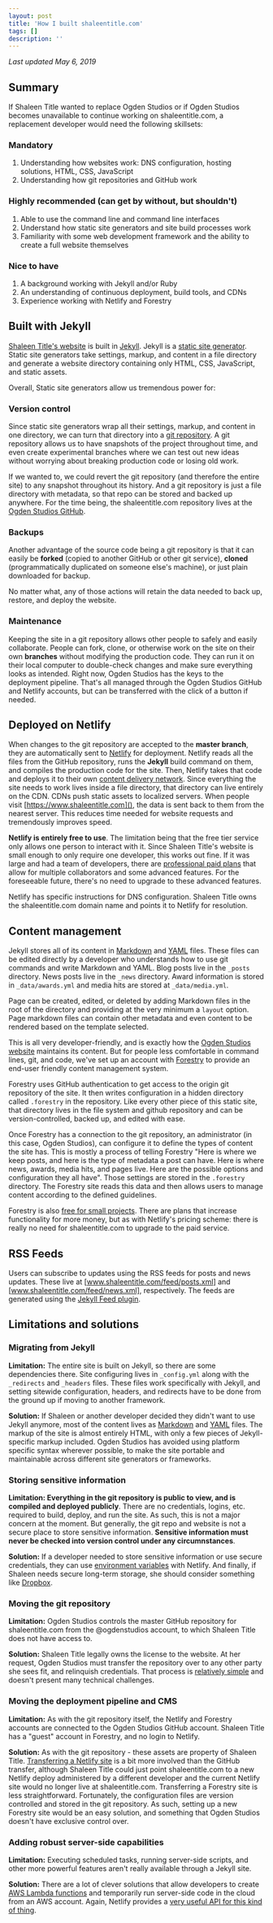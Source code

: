 ```yaml
---
layout: post
title: 'How I built shaleentitle.com'
tags: []
description: ''
---
```

*Last updated May 6, 2019*

## Summary 

If Shaleen Title wanted to replace Ogden Studios or if Ogden Studios becomes unavailable to continue working on shaleentitle.com, a replacement developer would need the following skillsets: 

### Mandatory 

1. Understanding how websites work: DNS configuration, hosting solutions, HTML, CSS, JavaScript
2. Understanding how git repositories and GitHub work 

### Highly recommended (can get by without, but shouldn't)

1. Able to use the command line and command line interfaces
2. Understand how static site generators and site build processes work 
3. Familiarity with some web development framework and the ability to create a full website themselves 

### Nice to have

1. A background working with Jekyll and/or Ruby 
2. An understanding of continuous deployment, build tools, and CDNs 
3. Experience working with Netlify and Forestry

## Built with Jekyll 
[Shaleen Title's website](https://www.shaleentitle.com/) is built in [Jekyll](https://jekyllrb.com). Jekyll is a [static site generator](https://www.staticgen.com/). Static site generators take settings, markup, and content in a file directory and generate a website directory containing only HTML, CSS, JavaScript, and static assets. 

Overall, Static site generators allow us tremendous power for: 

### Version control 

Since static site generators wrap all their settings, markup, and content in one directory, we can turn that directory into a [git repository](https://git-scm.com/book/en/v2/Getting-Started-What-is-Git%3F). A git repository allows us to have snapshots of the project throughout time, and even create experimental branches where we can test out new ideas without worrying about breaking production code or losing old work. 

If we wanted to, we could revert the git repository (and therefore the entire site) to any snapshot throughout its history. And a git repository is just a file directory with metadata, so that repo can be stored and backed up anywhere. For the time being, the shaleentitle.com repository lives at the [Ogden Studios GitHub](https://github.com/ogdenstudios/shaleen-title). 

### Backups 

Another advantage of the source code being a git repository is that it can easily be **forked** (copied to another GitHub or other git service), **cloned** (programmatically duplicated on someone else's machine), or just plain downloaded for backup. 

No matter what, any of those actions will retain the data needed to back up, restore, and deploy the website. 

### Maintenance

Keeping the site in a git repository allows other people to safely and easily collaborate. People can fork, clone, or otherwise work on the site on their own **branches** without modifying the production code. They can run it on their local computer to double-check changes and make sure everything looks as intended. Right now, Ogden Studios has the keys to the deployment pipeline. That's all managed through the Ogden Studios GitHub and Netlify accounts, but can be transferred with the click of a button if needed.

## Deployed on Netlify 

When changes to the git repository are accepted to the **master branch**, they are automatically sent to [Netlify](https://www.netlify.com/) for deployment. Netlify reads all the files from the GitHub repository, runs the **Jekyll** build command on them, and compiles the production code for the site. Then, Netlify takes that code and deploys it to their own [content delivery network](https://en.wikipedia.org/wiki/Content_delivery_network). Since everything the site needs to work lives inside a file directory, that directory can live entirely on the CDN. CDNs push static assets to localized servers. When people visit [https://www.shaleentitle.com](), the data is sent back to them from the nearest server. This reduces time needed for website requests and tremendously improves speed. 

**Netlify is entirely free to use**. The limitation being that the free tier service only allows one person to interact with it. Since Shaleen Title's website is small enough to only require one developer, this works out fine. If it was large and had a team of developers, there are [professional paid plans](https://www.netlify.com/pricing/) that allow for multiple collaborators and some advanced features. For the foreseeable future, there's no need to upgrade to these advanced features. 

Netlify has specific instructions for DNS configuration. Shaleen Title owns the shaleentitle.com domain name and points it to Netlify for resolution.

## Content management

Jekyll stores all of its content in [Markdown](https://en.wikipedia.org/wiki/Markdown) and [YAML](https://en.wikipedia.org/wiki/YAML) files. These files can be edited directly by a developer who understands how to use git commands and write Markdown and YAML. Blog posts live in the `_posts` directory. News posts live in the `_news` directory. Award information is stored in `_data/awards.yml` and media hits are stored at `_data/media.yml`. 

Page can be created, edited, or deleted by adding Markdown files in the root of the directory and providing at the very minimum a `layout` option. Page markdown files can contain other metadata and even content to be rendered based on the template selected. 

This is all very developer-friendly, and is exactly how the [Ogden Studios website](https://ogdenstudios.xyz) maintains its content. But for people less comfortable in command lines, git, and code, we've set up an account with [Forestry](https://forestry.io/) to provide an end-user friendly content management system. 

Forestry uses GitHub authentication to get access to the origin git repository of the site. It then writes configuration in a hidden directory called `.forestry` in the repository. Like every other piece of this static site, that directory lives in the file system and github repository and can be version-controlled, backed up, and edited with ease. 

Once Forestry has a connection to the git repository, an administrator (in this case, Ogden Studios), can configure it to define the types of content the site has. This is mostly a process of telling Forestry "Here is where we keep posts, and here is the type of metadata a post can have. Here is where news, awards, media hits, and pages live. Here are the possible options and configuration they all have". Those settings are stored in the `.forestry` directory. The Forestry site reads this data and then allows users to manage content according to the defined guidelines. 

Forestry is also [free for small projects](https://forestry.io/pricing/). There are plans that increase functionality for more money, but as with Netlify's pricing scheme: there is really no need for shaleentitle.com to upgrade to the paid service. 

## RSS Feeds 

Users can subscribe to updates using the RSS feeds for posts and news updates. These live at [www.shaleentitle.com/feed/posts.xml] and [www.shaleentitle.com/feed/news.xml], respectively. The feeds are generated using the [Jekyll Feed plugin](https://github.com/jekyll/jekyll-feed). 

## Limitations and solutions 

### Migrating from Jekyll 

**Limitation:** The entire site is built on Jekyll, so there are some dependencies there. Site configuring lives in `_config.yml` along with the `_redirects` and `_headers` files. These files work specifically with Jekyll, and setting sitewide configuration, headers, and redirects have to be done from the ground up if moving to another framework. 

**Solution:** If Shaleen or another developer decided they didn't want to use Jekyll anymore, most of the content lives as [Markdown](https://en.wikipedia.org/wiki/Markdown) and [YAML](https://en.wikipedia.org/wiki/YAML) files. The markup of the site is almost entirely HTML, with only a few pieces of Jekyll-specific markup included. Ogden Studios has avoided using platform specific syntax wherever possible, to make the site portable and maintainable across different site generators or frameworks. 

### Storing sensitive information 

**Limitation: Everything in the git repository is public to view, and is compiled and deployed publicly**. There are no credentials, logins, etc. required to build, deploy, and run the site. As such, this is not a major concern at the moment. But generally, the git repo and website is not a secure place to store sensitive information. **Sensitive information must never be checked into version control under any circumnstances**. 

**Solution:** If a developer needed to store sensitive information or use secure credentials, they can use [environment variables](https://www.netlify.com/docs/continuous-deployment/#environment-variables) with Netlify.  And finally, if Shaleen needs secure long-term storage, she should consider something like [Dropbox](https://www.dropbox.com).  

### Moving the git repository 

**Limitation:** Ogden Studios controls the master GitHub repository for shaleentitle.com from the @ogdenstudios account, to which Shaleen Title does not have access to. 

**Solution:** Shaleen Title legally owns the license to the website. At her request, Ogden Studios must transfer the repository over to any other party she sees fit, and relinquish credentials. That process is [relatively simple](https://help.github.com/en/articles/transferring-a-repository) and doesn't present many technical challenges. 

### Moving the deployment pipeline and CMS 

**Limitation:** As with the git repository itself, the Netlify and Forestry accounts are connected to the Ogden Studios GitHub account. Shaleen Title has a "guest" account in Forestry, and no login to Netlify. 

**Solution:** As with the git repository - these assets are property of Shaleen Title. [Transferring a Netlify site](https://www.netlify.com/docs/teams/) is a bit more involved than the GitHub transfer, although Shaleen Title could just point shaleentitle.com to a new Netlify deploy administered by a different developer and the current Netlify site would no longer live at shaleentitle.com. Transferring a Forestry site is less straightforward. Fortunately, the configuration files are version controlled and stored in the git repository. As such, setting up a new Forestry site would be an easy solution, and something that Ogden Studios doesn't have exclusive control over. 

### Adding robust server-side capabilities 

**Limitation:** Executing scheduled tasks, running server-side scripts, and other more powerful features aren't really available through a Jekyll site. 

**Solution:** There are a lot of clever solutions that allow developers to create [AWS Lambda functions](https://aws.amazon.com/lambda/) and temporarily run server-side code in the cloud from an AWS account. Again, Netlify provides a [very useful API for this kind of thing](https://www.netlify.com/docs/functions/).